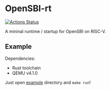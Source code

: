 # OpenSBI-rt

[![Actions Status](https://github.com/rcore-os/opensbi-rt/workflows/CI/badge.svg)](https://github.com/rcore-os/opensbi-rt/actions)

A mininal runtime / startup for OpenSBI on RISC-V.

## Example

Dependencies:

* Rust toolchain
* QEMU v4.1.0

Just open [example](./example) directory and `make run`!
